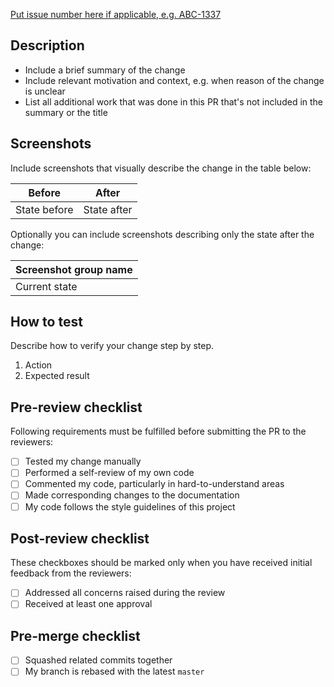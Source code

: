 [Put issue number here if applicable, e.g. ABC-1337](http://url.pointing.to.the.github.issue)

## Description

- Include a brief summary of the change
- Include relevant motivation and context, e.g. when reason of the change is unclear
- List all additional work that was done in this PR that's not included in the summary or the title

## Screenshots

Include screenshots that visually describe the change in the table below:

| Before       | After       |
|--------------|-------------|
| State before | State after |

Optionally you can include screenshots describing only the state after the change:

| Screenshot group name |
|-----------------------|
| Current state         |

## How to test

Describe how to verify your change step by step.

1. Action
2. Expected result

## Pre-review checklist

Following requirements must be fulfilled before submitting the PR to the reviewers:

- [ ] Tested my change manually
- [ ] Performed a self-review of my own code
- [ ] Commented my code, particularly in hard-to-understand areas
- [ ] Made corresponding changes to the documentation
- [ ] My code follows the style guidelines of this project

## Post-review checklist

These checkboxes should be marked only when you have received initial feedback from the reviewers:

- [ ] Addressed all concerns raised during the review
- [ ] Received at least one approval

## Pre-merge checklist

- [ ] Squashed related commits together
- [ ] My branch is rebased with the latest `master`
